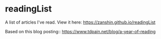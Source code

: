# readingList

A list of articles I've read. View it here: https://zanshin.github.io/readingList

Based on this blog posting:: https://www.tdpain.net/blog/a-year-of-reading
